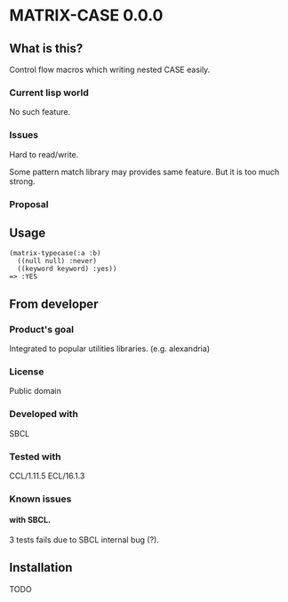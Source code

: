 # MATRIX-CASE 0.0.0
## What is this?
Control flow macros which writing nested CASE easily.
### Current lisp world
No such feature.

### Issues
Hard to read/write.

Some pattern match library may provides same feature.
But it is too much strong.

### Proposal

## Usage

```Lisp
(matrix-typecase(:a :b)
  ((null null) :never)
  ((keyword keyword) :yes))
=> :YES
```

## From developer

### Product's goal
Integrated to popular utilities libraries. (e.g. alexandria)

### License
Public domain

### Developed with
SBCL

### Tested with
CCL/1.11.5
ECL/16.1.3

### Known issues
#### with SBCL.
3 tests fails due to SBCL internal bug (?).

## Installation
TODO
